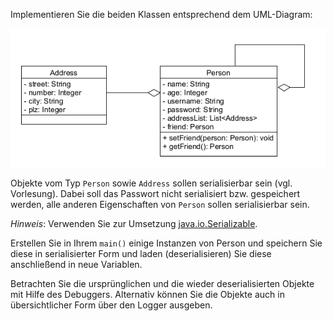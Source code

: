 Implementieren Sie die beiden Klassen entsprechend dem UML-Diagram:

![](images/uml.png)

Objekte vom Typ `Person` sowie `Address` sollen serialisierbar sein (vgl. Vorlesung).
Dabei soll das Passwort nicht serialisiert bzw. gespeichert werden, alle anderen
Eigenschaften von `Person` sollen serialisierbar sein.

_Hinweis_: Verwenden Sie zur Umsetzung [java.io.Serializable](https://docs.oracle.com/en/java/javase/17/docs/api/java.base/java/io/Serializable.html).

Erstellen Sie in Ihrem `main()` einige Instanzen von Person und speichern Sie diese in
serialisierter Form und laden (deserialisieren) Sie diese anschließend in neue Variablen.

Betrachten Sie die ursprünglichen und die wieder deserialisierten Objekte mit Hilfe des
Debuggers. Alternativ können Sie die Objekte auch in übersichtlicher Form über den Logger
ausgeben.
